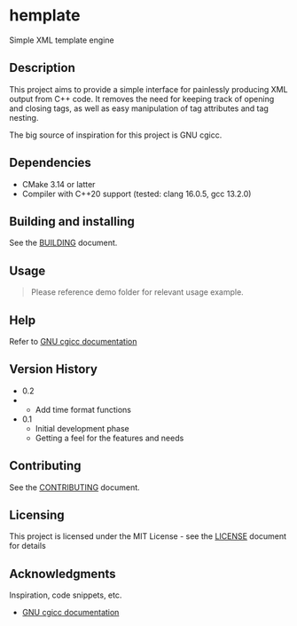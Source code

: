 # hemplate

Simple XML template engine

## Description

This project aims to provide a simple interface for painlessly producing XML
output from C++ code. It removes the need for keeping track of opening and
closing tags, as well as easy manipulation of tag attributes and tag nesting.

The big source of inspiration for this project is GNU cgicc.


## Dependencies

* CMake 3.14 or latter
* Compiler with C++20 support (tested: clang 16.0.5, gcc 13.2.0)


## Building and installing

See the [BUILDING](BUILDING.md) document.


## Usage

> Please reference demo folder for relevant usage example.


## Help

Refer to [GNU cgicc documentation](https://www.gnu.org/software/chicc/)


## Version History

- 0.2
-   * Add time format functions
- 0.1
    * Initial development phase
    * Getting a feel for the features and needs


## Contributing

See the [CONTRIBUTING](CONTRIBUTING.md) document.


## Licensing

This project is licensed under the MIT License -
see the [LICENSE](LICENSE.md) document for details


## Acknowledgments

Inspiration, code snippets, etc.
* [GNU cgicc documentation](https://www.gnu.org/software/chicc/)
